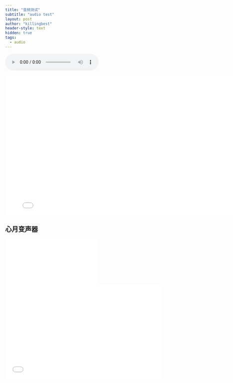 ```yaml
---
title: "音频测试"
subtitle: "audio test"
layout: post
author: "killingbest"
header-style: text
hidden: true
tags:
  - audio
---
```


<audio name="2300" controls="" preload="" src="https://drive.google.com/uc?export=preview&amp;id=1y7cJhcL0eQ00-Cw2a8cwrrzGMSahNG-K"></audio>


<iframe src="//player.bilibili.com/player.html?aid=876282114&bvid=BV1wN4y1U7K2&cid=1342958364&p=1" scrolling="no" border="0" frameborder="no" framespacing="0" allowfullscreen="true" width="800" height="450"> </iframe>


## 心月变声器
<iframe src="//player.bilibili.com/player.html?aid=748593423&bvid=BV1FC4y177rb&cid=1336009514&p=1" scrolling="no" border="0" frameborder="no" framespacing="0" allowfullscreen="true"> </iframe>


<iframe src="//player.bilibili.com/player.html?aid=951910057&bvid=BV1zs4y177sv&cid=1078968085&page=1&autoplay=0" scrolling="no" border="0" frameborder="no" framespacing="0" allowfullscreen="true" width="500" height="300"> </iframe>
